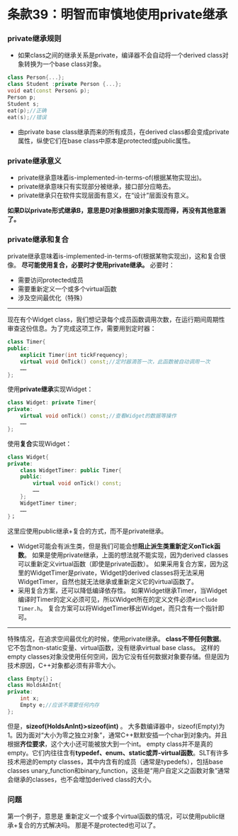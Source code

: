# 条款39：明智而审慎地使用private继承
### private继承规则
* 如果class之间的继承关系是private，编译器不会自动将一个derived class对象转换为一个base class对象。
```c++
class Person{...};
class Student :private Person {...};
void eat(const Person& p);
Person p;
Student s;
eat(p);//正确
eat(s);//错误
```
* 由private base class继承而来的所有成员，在derived class都会变成private属性，纵使它们在base class中原本是protected或public属性。
### private继承意义
* private继承意味着is-implemented-in-terms-of(根据某物实现出)。
* private继承意味只有实现部分被继承，接口部分应略去。
* private继承只在软件实现层面有意义，在“设计”层面没有意义。

**如果D以private形式继承B，意思是D对象根据B对象实现而得，再没有其他意涵了。**
### private继承和复合
private继承意味着is-implemented-in-terms-of(根据某物实现出)，这和复合很像。
**尽可能使用复合，必要时才使用private继承。**
必要时：
* 需要访问protected成员
* 需要重新定义一个或多个virtual函数
* 涉及空间最优化（特殊）
***
现在有个Widget class，我们想记录每个成员函数调用次数，在运行期间周期性审查这份信息。为了完成这项工作，需要用到定时器：
```c++
class Timer{
public:
    explicit Timer(int tickFrequency);
    virtual void OnTick() const;//定时器滴答一次，此函数被自动调用一次
    ……
};
```
使用**private继承**实现Widget：
```c++
class Widget: private Timer{
private:
    virtual void onTick() const;//查看Widget的数据等操作
    ……
};
```
使用**复合**实现Widget：
```c++
class Widget{
private:
    class WidgetTimer: public Timer{
    public:
        virtual void onTick() const;
        ……
    };
    WidgetTimer timer;
    ……
}；
```
这里应使用public继承+复合的方式，而不是private继承。
* Widget可能会有派生类，但是我们可能会想**阻止派生类重新定义onTick函数**。
如果是使用private继承，上面的想法就不能实现，因为derived classes可以重新定义virtual函数（即使是private函数）。
如果采用复合方案，因为这里的WidgetTimer是private，Widget的derived classes将无法采用WidgetTimer，自然也就无法继承或重新定义它的virtual函数了。
* 采用复合方案，还可以降低编译依存性。
如果Widget继承Timer，当Widget编译时Timer的定义必须可见，所以Widget所在的定义文件必须`#include Timer.h`。
复合方案可以将WidgetTimer移出Widget，而只含有一个指针即可。
***
特殊情况，在追求空间最优化的时候，使用private继承。
**class不带任何数据**。它不包含non-static变量、virtual函数，没有继承virtual base class。
这样的empty classes对象没使用任何空间，因为它没有任何数据对象要存储。但是因为技术原因，C++对象都必须有非零大小。
```c++
class Empty{}；
class HoldsAnInt{
private:
    int x;
    Empty e;//应该不需要任何内存
};
```
但是，**sizeof(HoldsAnInt)>sizeof(int)** 。
大多数编译器中，sizeof(Empty)为1。因为面对“大小为零之独立对象”，通常C++默默安插一个char到对象内。并且根据**齐位要求**，这个大小还可能被放大到一个int。
empty class并不是真的empty。它们内往往含有**typedef、enum、static或弄-virtual函数**。SLT有许多技术用途的empty classes，其中内含有的成员（通常是typedefs），包括base classes unary_function和binary_function，这些是“用户自定义之函数对象”通常会继承的classes，也不会增加derived class的大小。
### 问题
第一个例子，意思是
重新定义一个或多个virtual函数的情况，可以使用public继承+复合的方式解决吗。
那是不是protected也可以了。